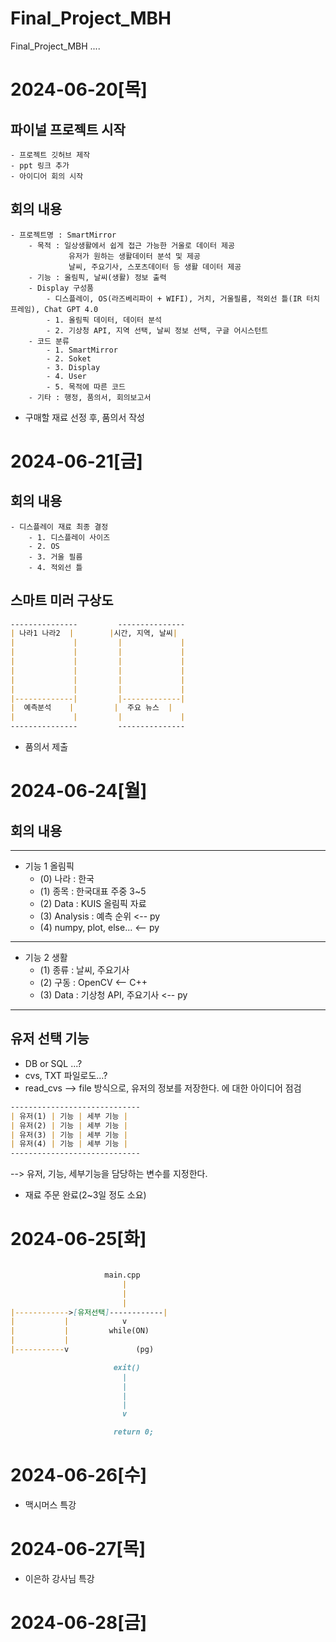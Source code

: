 # Final_Project_MBH
Final_Project_MBH ....

# 2024-06-20[목]
## 파이널 프로젝트 시작
    - 프로젝트 깃허브 제작
    - ppt 링크 추가
    - 아이디어 회의 시작

## 회의 내용
    - 프로젝트명 : SmartMirror
        - 목적 : 일상생활에서 쉽게 접근 가능한 거울로 데이터 제공
                 유저가 원하는 생활데이터 분석 및 제공
                 날씨, 주요기사, 스포츠데이터 등 생활 데이터 제공
        - 기능 : 올림픽, 날씨(생활) 정보 출력
        - Display 구성품
            - 디스플레이, OS(라즈베리파이 + WIFI), 거치, 거울필름, 적외선 틀(IR 터치 프레임), Chat GPT 4.0
            - 1. 올림픽 데이터, 데이터 분석
            - 2. 기상청 API, 지역 선택, 날씨 정보 선택, 구글 어시스턴트
        - 코드 분류 
            - 1. SmartMirror
            - 2. Soket
            - 3. Display
            - 4. User
            - 5. 목적에 따른 코드
        - 기타 : 행정, 품의서, 회의보고서

- 구매할 재료 선정 후, 품의서 작성

# 2024-06-21[금]
## 회의 내용
    - 디스플레이 재료 최종 결정
        - 1. 디스플레이 사이즈
        - 2. OS
        - 3. 거울 필름
        - 4. 적외선 틀

## 스마트 미러 구상도

```markdown
---------------         --------------- 
| 나라1 나라2  |        |시간, 지역, 날씨|
|             |         |             |
|             |         |             |
|             |         |             |
|             |         |             |
|             |         |             |
|             |         |             |
|-------------|         |-------------|
|  예측분석    |         |  주요 뉴스  |
|             |         |             |
---------------         --------------- 
```
- 품의서 제출

# 2024-06-24[월]
## 회의 내용
--------------------------------------------
- 기능 1 올림픽
    - (0) 나라 : 한국
    - (1) 종목 : 한국대표 주중 3~5
    - (2) Data : KUIS 올림픽 자료
    - (3) Analysis : 예측 순위 <-- py
    - (4) numpy, plot, else... <-- py
--------------------------------------------
- 기능 2 생활
    - (1) 종류 : 날씨, 주요기사
    - (2) 구동 : OpenCV <-- C++
    - (3) Data : 기상청 API, 주요기사 <-- py
--------------------------------------------

## 유저 선택 기능
- DB or SQL ...?
- cvs, TXT 파일로도...?
- read_cvs --> file 방식으로, 유저의 정보를 저장한다. 에 대한 아이디어 점검
```markdown
-----------------------------
| 유저(1) | 기능 | 세부 기능 |
| 유저(2) | 기능 | 세부 기능 |
| 유저(3) | 기능 | 세부 기능 |
| 유저(4) | 기능 | 세부 기능 |
-----------------------------
```
--> 유저, 기능, 세부기능을 담당하는 변수를 지정한다.

- 재료 주문 완료(2~3일 정도 소요)

# 2024-06-25[화]

```markdown

	                 main.cpp
  		                 |
   		                 |
   		                 |
|------------>[유저선택]------------|
|           |  		     v
|           |	      while(ON)
|           | 
|-----------v		        (pg)

 		               exit()
   		                 |
   		                 |
   	   	                 |
   		                 |
   		                 v

	                   return 0;
```

# 2024-06-26[수]

- 맥시머스 특강

# 2024-06-27[목]

- 이은하 강사님 특강

# 2024-06-28[금]